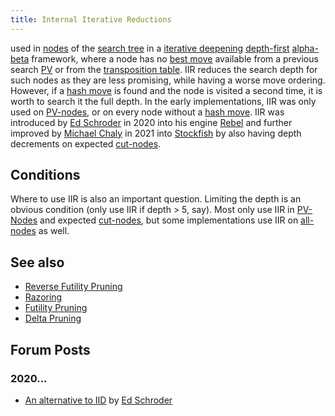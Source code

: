 ```yaml
---
title: Internal Iterative Reductions
---
```


used in [nodes](Node "Node") of the [search tree](Search_Tree "Search Tree") in a [iterative deepening](Iterative_Deepening "Iterative Deepening") [depth-first](Depth-First "Depth-First") [alpha-beta](Alpha-Beta "Alpha-Beta") framework, where a node has no [best move](Best_Move "Best Move") available from a previous search [PV](Principal_Variation "Principal Variation") or from the [transposition table](Transposition_Table "Transposition Table"). IIR reduces the search depth for such nodes as they are less promising, while having a worse move ordering. However, if a [hash move](Hash_Move "Hash Move") is found and the node is visited a second time, it is worth to search it the full depth. In the early implementations, IIR was only used on [PV-nodes](Node_Types#PV "Node Types"), or on every node without a [hash move](Hash_Move "Hash Move"). IIR was introduced by [Ed Schroder](Ed_Schroder "Ed Schroder") in 2020 into his engine [Rebel](Rebel "Rebel") and further improved by [Michael Chaly](Michael_Chaly "Michael Chaly") in 2021 into [Stockfish](Stockfish "Stockfish") by also having depth decrements on expected [cut-nodes](Node_Types#CUT "Node Types").

## Conditions


Where to use IIR is also an important question. Limiting the depth is an obvious condition (only use IIR if depth > 5, say). Most only use IIR in [PV-Nodes](Node_Types#PV "Node Types") and expected [cut-nodes](Node_Types#CUT "Node Types"), but some implementations use IIR on [all-nodes](Node_Types#ALL "Node Types") as well.

## See also


* [Reverse Futility Pruning](Reverse_Futility_Pruning "Reverse Futility Pruning")
* [Razoring](Razoring "Razoring")
* [Futility Pruning](Futility_Pruning "Futility Pruning")
* [Delta Pruning](Delta_Pruning "Delta Pruning")

## Forum Posts
### 2020...
* [An alternative to IID](https://www.talkchess.com/forum3/viewtopic.php?f=7&t=74769) by [Ed Schroder](Ed_Schroder "Ed Schroder")